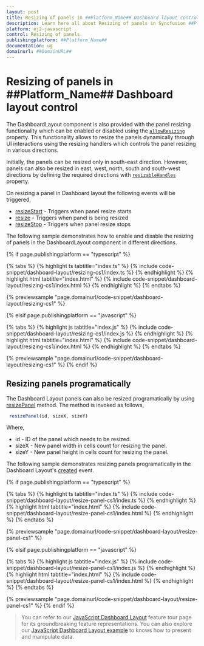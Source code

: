 ```yaml
---
layout: post
title: Resizing of panels in ##Platform_Name## Dashboard layout control | Syncfusion
description: Learn here all about Resizing of panels in Syncfusion ##Platform_Name## Dashboard layout control of Syncfusion Essential JS 2 and more.
platform: ej2-javascript
control: Resizing of panels 
publishingplatform: ##Platform_Name##
documentation: ug
domainurl: ##DomainURL##
---
```


# Resizing of panels in ##Platform_Name## Dashboard layout control

The DashboardLayout component is also provided with the panel resizing functionality which can be enabled or disabled using the [`allowResizing`](../../api/dashboard-layout/#allowresizing) property. This functionality allows to resize the panels dynamically through UI interactions using the resizing handlers which controls the panel resizing in various directions.

Initially, the panels can be resized only in south-east direction. However, panels can also be resized in east, west, north, south and south-west directions by defining the required directions with [`resizableHandles`](../../api/dashboard-layout/#resizablehandles) property.

On resizing a panel in Dashboard layout the following events will be triggered,
  * [resizeStart](../../api/dashboard-layout/#resizestart) - Triggers when panel resize starts
  * [resize](../../api/dashboard-layout/#resize) - Triggers when panel is being resized
  * [resizeStop](../../api/dashboard-layout/#resizestop) - Triggers when panel resize stops

The following sample demonstrates how to enable and disable the resizing of panels in the DashboardLayout component in different directions.

{% if page.publishingplatform == "typescript" %}

 {% tabs %}
{% highlight ts tabtitle="index.ts" %}
{% include code-snippet/dashboard-layout/resizing-cs1/index.ts %}
{% endhighlight %}
{% highlight html tabtitle="index.html" %}
{% include code-snippet/dashboard-layout/resizing-cs1/index.html %}
{% endhighlight %}
{% endtabs %}
        
{% previewsample "page.domainurl/code-snippet/dashboard-layout/resizing-cs1" %}

{% elsif page.publishingplatform == "javascript" %}

{% tabs %}
{% highlight js tabtitle="index.js" %}
{% include code-snippet/dashboard-layout/resizing-cs1/index.js %}
{% endhighlight %}
{% highlight html tabtitle="index.html" %}
{% include code-snippet/dashboard-layout/resizing-cs1/index.html %}
{% endhighlight %}
{% endtabs %}

{% previewsample "page.domainurl/code-snippet/dashboard-layout/resizing-cs1" %}
{% endif %}

## Resizing panels programatically

The Dashboard Layout panels can also be resized programatically by using [resizePanel](../../api/dashboard-layout/#resizepanel) method. The method is invoked as follows,

  ```js
   resizePanel(id, sizeX, sizeY)
  ```

Where,
  * id - ID of the panel which needs to be resized.
  * sizeX - New panel width in cells count for resizing the panel.
  * sizeY - New panel height in cells count for resizing the panel.

The following sample demonstrates resizing panels programatically in the Dashboard Layout's [created](../../api/dashboard-layout/#created) event.

{% if page.publishingplatform == "typescript" %}

 {% tabs %}
{% highlight ts tabtitle="index.ts" %}
{% include code-snippet/dashboard-layout/resize-panel-cs1/index.ts %}
{% endhighlight %}
{% highlight html tabtitle="index.html" %}
{% include code-snippet/dashboard-layout/resize-panel-cs1/index.html %}
{% endhighlight %}
{% endtabs %}
        
{% previewsample "page.domainurl/code-snippet/dashboard-layout/resize-panel-cs1" %}

{% elsif page.publishingplatform == "javascript" %}

{% tabs %}
{% highlight js tabtitle="index.js" %}
{% include code-snippet/dashboard-layout/resize-panel-cs1/index.js %}
{% endhighlight %}
{% highlight html tabtitle="index.html" %}
{% include code-snippet/dashboard-layout/resize-panel-cs1/index.html %}
{% endhighlight %}
{% endtabs %}

{% previewsample "page.domainurl/code-snippet/dashboard-layout/resize-panel-cs1" %}
{% endif %}

> You can refer to our [JavaScript Dashboard Layout](https://www.syncfusion.com/javascript-ui-controls/js-dashboard-layout) feature tour page for its groundbreaking feature representations. You can also explore our [JavaScript Dashboard Layout example](https://ej2.syncfusion.com/demos/#/material/dashboard-layout/default.html) to knows how to present and manipulate data.